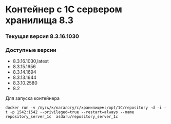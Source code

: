 # Контейнер с 1С сервером хранилища 8.3
### Текущая версия 8.3.16.1030

### Доступные версии
* 8.3.16.1030,latest
* 8.3.15.1656
* 8.3.14.1694
* 8.3.13.1644
* 8.3.10.2580
* 8.2

Для запуска контейнера

```
docker run -v /путь/к/каталогу/с/хранилищем:/opt/1C/repository -d -i -t -p 1542:1542 --privileged=true --restart=always --name repository_server_1c  asdaru/repository_server_1c
```

